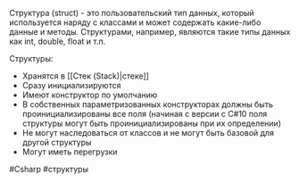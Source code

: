 Структура (struct) - это пользовательский тип данных, который используется наряду с классами и может содержать какие-либо данные и методы. Структурами, например, являются такие типы данных как int, double, float и т.п.

Структуры:
- Хранятся в [[Стек (Stack)|стеке]]
- Сразу инициализируются
- Имеют конструктор по умолчанию
- В собственных параметризованных конструкторах  должны быть проинициализированы все поля (начиная с версии c C#10 поля структуры могут быть проинициализированы при их определении)
- Не могут наследоваться от классов и не могут быть базовой для другой структуры
- Могут иметь перегрузки

#Csharp #структуры